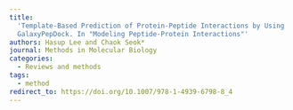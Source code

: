 ```yaml
---
title:
  'Template-Based Prediction of Protein-Peptide Interactions by Using
  GalaxyPepDock. In "Modeling Peptide-Protein Interactions"'
authors: Hasup Lee and Chaok Seok*
journal: Methods in Molecular Biology
categories:
  - Reviews and methods
tags:
  - method
redirect_to: https://doi.org/10.1007/978-1-4939-6798-8_4
---
```

